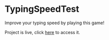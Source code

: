 # TypingSpeedTest

Improve your typing speed by playing this game!

Project is live, click [here](https://adibzidan.github.io/typing-speed-test/) to access it.
